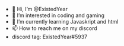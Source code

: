 - 👋 Hi, I’m @ExistedYear
- 👀 I’m interested in coding and gaming
- 🌱 I’m currently learning Javaskript and html
- 📫 How to reach me on my discord
- discord tag: ExistedYear#5937

<!---
ExistedYear/ExistedYear is a ✨ special ✨ repository because its `README.md` (this file) appears on your GitHub profile.
You can click the Preview link to take a look at your changes.
--->
